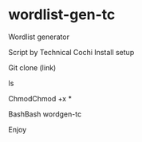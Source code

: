 # wordlist-gen-tc
Wordlist generator

Script by Technical Cochi
Install setup

Git clone (link)

ls

ChmodChmod +x *

BashBash wordgen-tc

Enjoy
